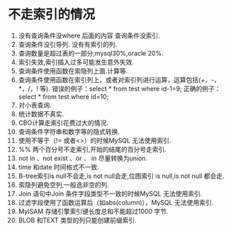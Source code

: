 # 不走索引的情况

1. 没有查询条件没where 后面的内容  查询条件没索引.
2. 查询条件没引导列.  没有有索引的列.
3. 查询数量是超过表的一部分,mysql30%,oracle 20%.
4. 索引失效,索引插入过多可能发生意外失效.
5. 查询条件使用函数在索隐列上面.计算等.
6. 查询条件使用函数在索引列上，或者对索引列进行运算，运算包括\(+，-，\*，/，! 等\). 错误的例子：select \* from test where id-1=9; 正确的例子：select \* from test where id=10;
7. 对小表查询.
8. 统计数据不真实.
9. CBO计算走索引花费过大的情况.
10. 查询条件字符串和数字等的隐式转换.
11. 使用不等于（!= 或者&lt;&gt;）的时候MySQL 无法使用索引.
12. %% 两个百分号不走索引,开始的结尾的百分号走索引.
13. not in    、not exist  、or   、 in 尽量转换为union.
14. time 和date 时间格式不一致.
15. B-tree索引is null不会走,is not null会走,位图索引 is null,is not null 都会走.
16. 索隐列避免空列,一般选非空的列.
17. Join 语句中Join 条件字段类型不一致的时候MySQL 无法使用索引.
18. 过滤字段使用了函数运算后（如abs\(column\)），MySQL 无法使用索引.
19. MyISAM 存储引擎索引键长度总和不能超过1000 字节.
20. BLOB 和TEXT 类型的列只能创建前缀索引.

